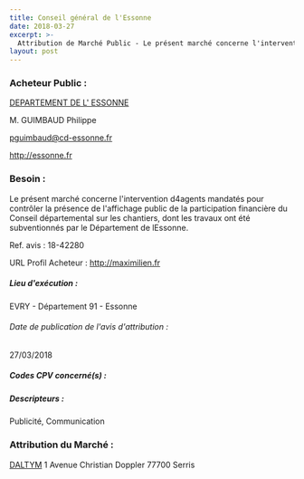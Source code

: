```yaml
---
title: Conseil général de l'Essonne
date: 2018-03-27
excerpt: >-
  Attribution de Marché Public - Le présent marché concerne l'intervention d4agents mandatés pour contrôler la présence de l'affichage public de la participation financière du Conseil départemental sur les chantiers, dont l
layout: post
---
```


### Acheteur Public : 
<a href="/acheteur-33/siren-229102280"> DEPARTEMENT DE L' ESSONNE</a><br/>

M. GUIMBAUD Philippe

pguimbaud@cd-essonne.fr


http://essonne.fr
### Besoin :

Le présent marché concerne l'intervention d4agents mandatés pour contrôler la présence de l'affichage public de la participation financière du Conseil départemental sur les chantiers, dont les travaux ont été subventionnés par le Département de lEssonne.

Ref. avis : 18-42280

URL Profil Acheteur : http://maximilien.fr

##### Lieu d'exécution :

EVRY - Département 91 - Essonne

###### Date de publication de l'avis d'attribution : 
27/03/2018

##### Codes CPV concerné(s) :

##### Descripteurs :
Publicité, Communication <br/>

### Attribution du Marché :
<a href="/entreprise-271/siren-830023362"> DALTYM</a>    1 Avenue Christian Doppler 77700 Serris <br/>
